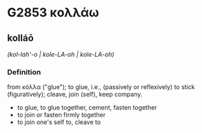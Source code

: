 # G2853 κολλάω

## kolláō

_(kol-lah'-o | kole-LA-oh | kole-LA-oh)_

### Definition

from κόλλα ("glue"); to glue, i.e., (passively or reflexively) to stick (figuratively); cleave, join (self), keep company.

- to glue, to glue together, cement, fasten together
- to join or fasten firmly together
- to join one's self to, cleave to

